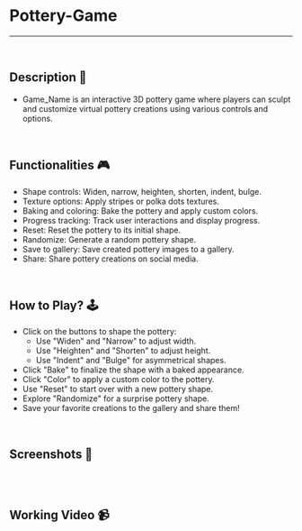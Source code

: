 # **Pottery-Game** 

---

<br>

## **Description 📃**
<!-- Add your game description here -->
- Game_Name is an interactive 3D pottery game where players can sculpt and customize virtual pottery creations using various controls and options.

<br>

## **Functionalities 🎮**
<!-- Add functionalities over here -->
- Shape controls: Widen, narrow, heighten, shorten, indent, bulge.
- Texture options: Apply stripes or polka dots textures.
- Baking and coloring: Bake the pottery and apply custom colors.
- Progress tracking: Track user interactions and display progress.
- Reset: Reset the pottery to its initial shape.
- Randomize: Generate a random pottery shape.
- Save to gallery: Save created pottery images to a gallery.
- Share: Share pottery creations on social media.

<br>

## **How to Play? 🕹️**
<!-- Add the steps how to play the game -->
- Click on the buttons to shape the pottery:
  - Use "Widen" and "Narrow" to adjust width.
  - Use "Heighten" and "Shorten" to adjust height.
  - Use "Indent" and "Bulge" for asymmetrical shapes.
- Click "Bake" to finalize the shape with a baked appearance.
- Click "Color" to apply a custom color to the pottery.
- Use "Reset" to start over with a new pottery shape.
- Explore "Randomize" for a surprise pottery shape.
- Save your favorite creations to the gallery and share them!

<br>

## **Screenshots 📸**

<br>
<!-- Add your screenshots like this -->
<!-- ![image](url) -->

<br>

## **Working Video 📹**
<!-- Add your working video over here -->
<!-- Write a brief description of what the video shows -->

<br>
